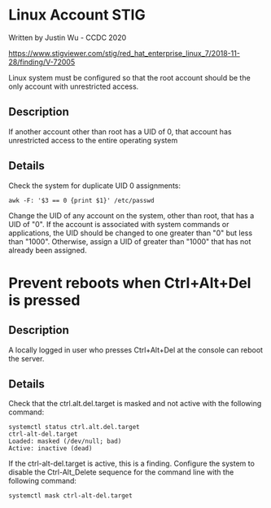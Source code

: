 # Linux Account STIG

Written by Justin Wu - CCDC 2020

https://www.stigviewer.com/stig/red_hat_enterprise_linux_7/2018-11-28/finding/V-72005

Linux system must be configured so that the root account should be the only account with unrestricted access.

## Description

If another account other than root has a UID of 0, that account has unrestricted access to the entire operating system

## Details

Check the system for duplicate UID 0 assignments:

```
awk -F: '$3 == 0 {print $1}' /etc/passwd
```

Change the UID of any account on the system, other than root, that has a UID of "0".
If the account is associated with system commands or applications, the UID should be changed to one greater than "0" but less than "1000". Otherwise, assign a UID of greater than "1000" that has not already been assigned.

# Prevent reboots when Ctrl+Alt+Del is pressed

## Description

A locally logged in user who presses Ctrl+Alt+Del at the console can reboot the server.

## Details

Check that the ctrl.alt.del.target is masked and not active with the following command:

```
systemctl status ctrl.alt.del.target
ctrl-alt-del.target
Loaded: masked (/dev/null; bad)
Active: inactive (dead)
```

If the ctrl-alt-del.target is active, this is a finding.
Configure the system to disable the Ctrl-Alt_Delete sequence for the command line with the following command:

```
systemctl mask ctrl-alt-del.target
```

